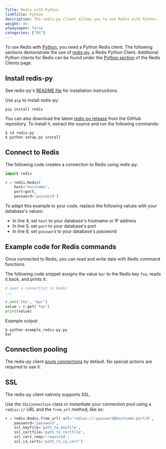 ```yaml
---
Title: Redis with Python
linkTitle: Python
description: The redis-py client allows you to use Redis with Python.
weight: 40
alwaysopen: false
categories: ["RS"]
---
```

To use Redis with [Python](https://www.python.org/), you need a Python Redis client. The following sections demonstrate the use of [redis-py](https://github.com/andymccurdy/redis-py/), a Redis Python Client. Additional Python clients for Redis can be found under the [Python section](http://redis.io/clients#Python) of the Redis Clients page.

## Install redis-py

See redis-py's [README file](https://github.com/andymccurdy/redis-py/#installation) for installation instructions.

Use `pip` to install redis-py:

    pip install redis

You can also download the latest [redis-py release](https://github.com/andymccurdy/redis-py/releases) from the GitHub repository. To install it, extract the source and run the following commands:

    $ cd redis-py
    $ python setup.py install

## Connect to Redis

The following code creates a connection to Redis using redis-py:

```python
import redis

r = redis.Redis(
    host='hostname',
    port=port, 
    password='password')
```

To adapt this example to your code, replace the following values with your database's values:

- In line 4, set `host` to your database's hostname or IP address
- In line 5, set `port` to your database's port
- In line 6, set `password` to your database's password

## Example code for Redis commands

Once connected to Redis, you can read and write data with Redis command functions.

The following code snippet assigns the value `bar` to the Redis key `foo`, reads it back, and prints it:

```python
# open a connection to Redis
...
 
r.set('foo', 'bar')
value = r.get('foo')
print(value)
```

Example output:

    $ python example_redis-py.py
    bar

## Connection pooling

The redis-py client [pools connections](https://github.com/andymccurdy/redis-py#connection-pools) by default. No special actions are required to use it.

## SSL

The redis-py client natively supports SSL.

Use the `SSLConnection` class or instantiate your connection pool using a `rediss://` URL and the `from_url` method, like so:

```python
r = redis.Redis.from_url( url='rediss://:password@hostname:port/0',
    password='password',
    ssl_keyfile='path_to_keyfile',
    ssl_certfile='path_to_certfile',
    ssl_cert_reqs='required',
    ssl_ca_certs='path_to_ca_cert')
```
